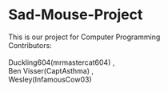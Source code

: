# Sad-Mouse-Project
 This is our project for Computer Programming
 <br>
 Contributors:
 <br>
 <br>
 Duckling604(mrmastercat604) ,<br> Ben Visser(CaptAsthma) ,<br> Wesley(InfamousCow03)
